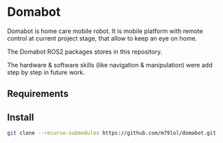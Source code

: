 # Domabot

Domabot is home care mobile robot.
It is mobile platform with remote control at current project stage, that allow to keep an eye on home.

The Domabot ROS2 packages stores in this repository.

The hardware & software skills (like navigation & manipulation) were add step by step in future work.

## Requirements

## Install

```bash
git clone --recurse-submodules https://github.com/m79lol/domabot.git
```